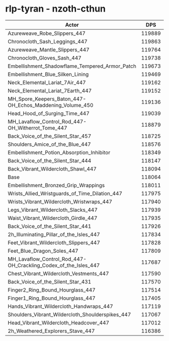 # rlp-tyran - nzoth-cthun
| Actor | DPS | Increase |
|---|:---:|:---:|
|Azureweave_Robe_Slippers_447|119889|1.55%|
|Chronocloth_Sash_Leggings_447|119863|1.52%|
|Azureweave_Mantle_Slippers_447|119764|1.44%|
|Chronocloth_Gloves_Sash_447|119738|1.42%|
|Embellishment_Shadowflame_Tempered_Armor_Patch|119673|1.36%|
|Embellishment_Blue_Silken_Lining|119469|1.19%|
|Neck_Elemental_Lariat_7Air_447|119162|0.93%|
|Neck_Elemental_Lariat_7Earth_447|119152|0.92%|
|MH_Spore_Keepers_Baton_447-OH_Echos_Maddening_Volume_450|119136|0.91%|
|Head_Hood_of_Surging_Time_447|119039|0.83%|
|MH_Lavaflow_Control_Rod_447-OH_Witherrot_Tome_447|118879|0.69%|
|Back_Voice_of_the_Silent_Star_457|118725|0.56%|
|Shoulders_Amice_of_the_Blue_447|118576|0.43%|
|Embellishment_Potion_Absorption_Inhibitor|118349|0.24%|
|Back_Voice_of_the_Silent_Star_444|118147|0.07%|
|Back_Vibrant_Wildercloth_Shawl_447|118094|0.03%|
|Base|118064|0.00%|
|Embellishment_Bronzed_Grip_Wrappings|118011|-0.04%|
|Wrists_Allied_Wristguards_of_Time_Dilation_447|117975|-0.08%|
|Wrists_Vibrant_Wildercloth_Wristwraps_447|117940|-0.11%|
|Legs_Vibrant_Wildercloth_Slacks_447|117939|-0.11%|
|Waist_Vibrant_Wildercloth_Girdle_447|117935|-0.11%|
|Back_Voice_of_the_Silent_Star_441|117926|-0.12%|
|2h_Illuminating_Pillar_of_the_Isles_447|117834|-0.19%|
|Feet_Vibrant_Wildercloth_Slippers_447|117828|-0.20%|
|Feet_Blue_Dragon_Soles_447|117809|-0.22%|
|MH_Lavaflow_Control_Rod_447-OH_Crackling_Codex_of_the_Isles_447|117687|-0.32%|
|Chest_Vibrant_Wildercloth_Vestments_447|117590|-0.40%|
|Back_Voice_of_the_Silent_Star_431|117570|-0.42%|
|Finger2_Ring_Bound_Hourglass_447|117514|-0.47%|
|Finger1_Ring_Bound_Hourglass_447|117405|-0.56%|
|Hands_Vibrant_Wildercloth_Handwraps_447|117119|-0.80%|
|Shoulders_Vibrant_Wildercloth_Shoulderspikes_447|117067|-0.84%|
|Head_Vibrant_Wildercloth_Headcover_447|117012|-0.89%|
|2h_Weathered_Explorers_Stave_447|116386|-1.42%|
